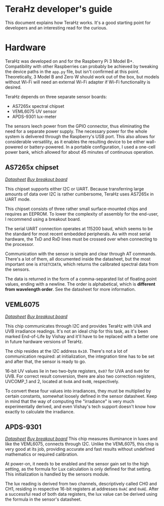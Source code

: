 # TeraHz developer's guide
This document explains how TeraHz works. It's a good starting point for developers
and an interesting read for the curious.

# Hardware
TeraHz was developed on and for the Raspberry Pi 3 Model B+. Compatibility with
other Raspberries can probably be achieved by tweaking the device paths in the
`app.py` file, but isn't confirmed at this point. Theoretically, 3 Model B and
Zero W should work out of the box, but models without Wi-Fi will need an
external Wi-Fi adapter if Wi-Fi functionality is desired.

TeraHz depends on three separate sensor boards:
- AS7265x spectral chipset
- VEML6075 UV sensor
- APDS-9301 lux-meter

The sensors leech power from the GPIO connector, thus eliminating the need for a
separate power supply. The necessary power for the whole system is delivered through
the Raspberry's USB port. This also allows for considerable versatility, as it
enables the resulting device to be either wall-powered or battery-powered.
In a portable configuration, I used a one-cell power bank, which allowed for
about 45 minutes of continuous operation.

## AS7265x chipset
_[Datasheet][1ds] [Buy breakout board][1]_

This chipset supports either I2C or UART. Because transferring large amounts of
data over I2C is rather cumbersome, TeraHz uses AS7265x in UART mode.

This chipset consists of three rather small surface-mounted chips and requires
an EEPROM. To lower the complexity of assembly for the end-user, I recommend
using a breakout board.

The serial UART connection operates at 115200 baud, which seems to be the
standard for most recent embedded peripherals. As with most serial hardware,
the TxD and RxD lines must be crossed over when connecting to the processor.

Communication with the sensor is simple and clear through AT commands. There's
a lot of them, all documented inside the datasheet, but the most important one
is `ATGETCDATA`, which returns the calibrated spectral data from the sensors.

The data is returned in the form of a comma-separated list of floating point
values, ending with a newline. The order is alphabetical, which is __different
from wavelength order__. See the datasheet for more information.

## VEML6075
_[Datasheet][2ds] [Buy breakout board][2]_

This chip communicates through I2C and provides TeraHz with UVA and UVB
irradiance readings. It's not an ideal chip for this task, as it's been marked
End-of-Life by Vishay and it'll have to be replaced with a better one in future
hardware versions of TeraHz.

The chip resides at the I2C address `0x10`. There's not a lot of communication
required: at initialization, the integration time has to be set and after that,
the sensor is ready to go.

16-bit UV values lie in two two-byte registers, `0x07` for UVA and `0x09` for
UVB. For correct result conversion, there are also two correction registers,
UVCOMP_1 and 2, located at `0x0A` and `0x0B`, respectively.

To convert these four values into irradiances, they must be multiplied by
certain constants, somewhat loosely defined in the sensor datasheet. Keep in
mind that the way of computing the "irradiance" is very much experimentally
derived, and even Vishay's tech support doesn't know how exactly to calculate
the irradiance.

## APDS-9301
_[Datasheet][3ds] [Buy breakout board][3]_
This chip measures illuminance in luxes and like the VEML6075, connects through
I2C. Unlike the VEML6075, this chip is very good at its job, providing accurate
and fast results without undefined mathematics or required calibration.

At power-on, it needs to be enabled and the sensor gain set to the high setting,
as the formula for Lux calculation is only defined for that setting. This
initialization is handled by the sensors module.

The lux reading is derived from two channels, descriptively called CH0 and CH1,
residing in respective 16-bit registers at addresses `0xAC` and `0xAE`. After a
successful read of both data registers, the lux value can be derived using the
formula in the sensor's datasheet.



[1]: https://www.tindie.com/products/onehorse/compact-as7265x-spectrometer/
[2]: https://www.sparkfun.com/products/15089
[3]: https://www.sparkfun.com/products/14350
[1ds]: sensor-docs/AS7265x.pdf
[2ds]: sensor-docs/veml6075.pdf
[3ds]: sensor-docs/APDS-9301.pdf
